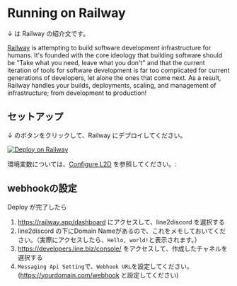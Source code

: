 # Running on Railway

↓ は Railway の紹介文です。

[Railway](https://railway.app/) is attempting to build software development infrastructure for humans. It's founded with the core ideology that building software should be "Take what you need, leave what you don't" and that the current iteration of tools for software development is far too complicated for current generations of developers, let alone the ones that come next. As a result, Railway handles your builds, deployments, scaling, and management of infrastructure; from development to production!

## セットアップ

↓ のボタンをクリックして、Railway にデプロイしてください。

[![Deploy on Railway](https://railway.app/button.svg)](https://railway.app/new/template/rvH-WB?referralCode=zhixuan)

環境変数については、[Configure L2D](../quickstart.ja.md#構成) を参照してください。:

## webhookの設定

Deploy が完了したら
1. https://railway.app/dashboard にアクセスして、line2discord を選択する
2. line2discord の下にDomain Nameがあるので、これをメモしておいてください。（実際にアクセスしたら、`Hello, world!`と表示されます。）
3. https://developers.line.biz/console/ をアクセスして、作成したチャネルを選択する
4. `Messaging Api Setting`で、`Webhook URL`を設定してください。(https://yourdomain.com/webhook と設定してください)
